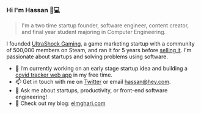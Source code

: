 ### Hi I'm Hassan 👋💻

> I'm a two time startup founder, software engineer, content creator, and final year student majoring in Computer Engineering. 

I founded [UltraShock Gaming](https://twitter.com/ushockgaming), a game marketing startup with a community of 500,000 members on Steam, and ran it for 5 years before [selling it](https://www.elmghari.com/startup-journey/). I'm  passionate about startups and solving problems using software.

- 🔭 I’m currently working on an early stage startup idea and building a [covid tracker web app](https://uscovidtracker.org/) in my free time.
- 📫 Get in touch with me on <a href="https://twitter.com/Nutlope">Twitter</a> or email <hassan@hey.com>.
- 💬 Ask me about startups, productivity, or front-end software engineering!
- 🌱 Check out my blog: <a href="https://elmghari.com">elmghari.com</a>
